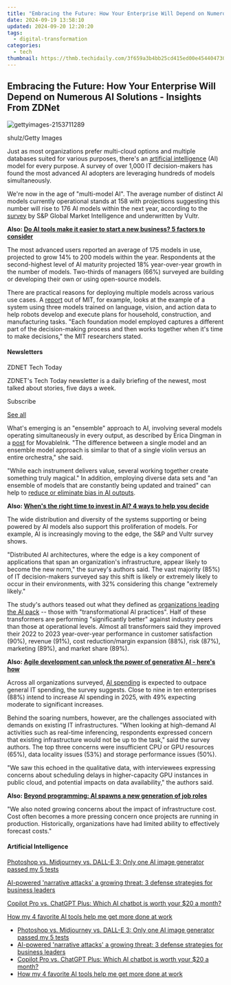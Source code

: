 ```yaml
---
title: "Embracing the Future: How Your Enterprise Will Depend on Numerous AI Solutions - Insights From ZDNet"
date: 2024-09-19 13:58:10
updated: 2024-09-20 12:20:20
tags:
  - digital-transformation
categories:
  - tech
thumbnail: https://thmb.techidaily.com/3f659a3b4bb25cd415ed00e454404730b9869c867cd294c9e58180160b4e9b56.jpg
---
```


## Embracing the Future: How Your Enterprise Will Depend on Numerous AI Solutions - Insights From ZDNet

![gettyimages-2153711289](https://www.zdnet.com/a/img/resize/56d69edf9f8625568e8423fa1d5481b5ebc7ff48/2024/07/11/a7697298-2ad4-4c27-8d80-de08782d6928/gettyimages-2153711289.jpg?auto=webp&precrop=2309,1297,x0,y0&width=1280)

shulz/Getty Images

Just as most organizations prefer multi-cloud options and multiple databases suited for various purposes, there's an [artificial intelligence](https://www.zdnet.com/article/what-is-ai-heres-everything-you-need-to-know-about-artificial-intelligence/) (AI) model for every purpose. A survey of over 1,000 IT decision-makers has found the most advanced AI adopters are leveraging hundreds of models simultaneously. 

We're now in the age of "multi-model AI". The average number of distinct AI models currently operational stands at 158 with projections suggesting this number will rise to 176 AI models within the next year, according to the [survey](https://experience.vultr.com/report-ai-maturity.html) by S&P Global Market Intelligence and underwritten by Vultr. 

**Also: [Do AI tools make it easier to start a new business? 5 factors to consider](https://www.zdnet.com/article/do-ai-tools-make-it-easier-to-start-a-new-business-5-factors-to-consider/)**

The most advanced users reported an average of 175 models in use, projected to grow 14% to 200 models within the year. Respondents at the second-highest level of AI maturity projected 18% year-over-year growth in the number of models. Two-thirds of managers (66%) surveyed are building or developing their own or using open-source models. 

There are practical reasons for deploying multiple models across various use cases. A [report](https://news.mit.edu/2024/multiple-ai-models-help-robots-execute-complex-plans-more-transparently-0108) out of MIT, for example, looks at the example of a system using three models trained on language, vision, and action data to help robots develop and execute plans for household, construction, and manufacturing tasks. "Each foundation model employed captures a different part of the decision-making process and then works together when it's time to make decisions," the MIT researchers stated. 

#### Newsletters

ZDNET Tech Today

ZDNET's Tech Today newsletter is a daily briefing of the newest, most talked about stories, five days a week.

 Subscribe

[See all](https://www.zdnet.com/newsletters/)

What's emerging is an "ensemble" approach to AI, involving several models operating simultaneously in every output, as described by Erica Dingman in a [post](https://movableink.com/blog/what-is-an-ensemble-approach-to-ai) for MovableInk. "The difference between a single model and an ensemble model approach is similar to that of a single violin versus an entire orchestra," she said. 

"While each instrument delivers value, several working together create something truly magical." In addition, employing diverse data sets and "an ensemble of models that are constantly being updated and trained" can help to [reduce or eliminate bias in AI outputs](https://www.zdnet.com/article/how-lenovo-works-on-dismantling-ai-bias-while-building-laptops/).

**Also: [When's the right time to invest in AI? 4 ways to help you decide](https://www.zdnet.com/article/whens-the-right-time-to-invest-in-ai-4-ways-to-help-you-decide/)**

The wide distribution and diversity of the systems supporting or being powered by AI models also support this proliferation of models. For example, AI is increasingly moving to the edge, the S&P and Vultr survey shows. 

"Distributed AI architectures, where the edge is a key component of applications that span an organization's infrastructure, appear likely to become the new norm," the survey's authors said. The vast majority (85%) of IT decision-makers surveyed say this shift is likely or extremely likely to occur in their environments, with 32% considering this change "extremely likely." 

The study's authors teased out what they defined as [organizations leading the AI pack](https://www.zdnet.com/article/innovation-index-june-7-2024/) \-- those with "transformational AI practices". Half of these transformers are performing "significantly better" against industry peers than those at operational levels. Almost all transformers said they improved their 2022 to 2023 year-over-year performance in customer satisfaction (90%), revenue (91%), cost reduction/margin expansion (88%), risk (87%), marketing (89%), and market share (89%). 

**Also: [Agile development can unlock the power of generative AI - here's how](https://www.zdnet.com/article/agile-development-can-unlock-the-power-of-generative-ai-heres-how/)**

Across all organizations surveyed, [AI spending](https://www.zdnet.com/article/global-tech-spending-expected-to-keep-climbing-on-ai-demand/) is expected to outpace general IT spending, the survey suggests. Close to nine in ten enterprises (88%) intend to increase AI spending in 2025, with 49% expecting moderate to significant increases. 

Behind the soaring numbers, however, are the challenges associated with demands on existing IT infrastructures. "When looking at high-demand AI activities such as real-time inferencing, respondents expressed concern that existing infrastructure would not be up to the task," said the survey authors. The top three concerns were insufficient CPU or GPU resources (65%), data locality issues (53%) and storage performance issues (50%). 

"We saw this echoed in the qualitative data, with interviewees expressing concerns about scheduling delays in higher-capacity GPU instances in public cloud, and potential impacts on data availability," the authors said. 

**Also: [Beyond programming: AI spawns a new generation of job roles](https://www.zdnet.com/education/professional-development/beyond-programming-ai-spawns-a-new-generation-of-job-roles/)**

"We also noted growing concerns about the impact of infrastructure cost. Cost often becomes a more pressing concern once projects are running in production. Historically, organizations have had limited ability to effectively forecast costs."

#### Artificial Intelligence

[Photoshop vs. Midjourney vs. DALL-E 3: Only one AI image generator passed my 5 tests](https://www.zdnet.com/article/is-photoshops-new-text-to-image-as-good-as-midjourney-and-dall-e-we-test-it-and-see/ "Photoshop vs. Midjourney vs. DALL-E 3: Only one AI image generator passed my 5 tests")

[AI-powered 'narrative attacks' a growing threat: 3 defense strategies for business leaders](https://www.zdnet.com/article/ai-powered-narrative-attacks-a-growing-threat-3-defense-strategies-for-business-leaders/ "AI-powered 'narrative attacks' a growing threat: 3 defense strategies for business leaders")

[Copilot Pro vs. ChatGPT Plus: Which AI chatbot is worth your $20 a month?](https://www.zdnet.com/article/copilot-pro-vs-chatgpt-plus-which-is-ai-chatbot-is-worth-your-20-a-month/ "Copilot Pro vs. ChatGPT Plus: Which AI chatbot is worth your $20 a month?")

[How my 4 favorite AI tools help me get more done at work](https://www.zdnet.com/article/how-my-4-favorite-ai-tools-help-me-get-more-done-at-work/ "How my 4 favorite AI tools help me get more done at work")

* [Photoshop vs. Midjourney vs. DALL-E 3: Only one AI image generator passed my 5 tests](https://www.zdnet.com/article/is-photoshops-new-text-to-image-as-good-as-midjourney-and-dall-e-we-test-it-and-see/ "Photoshop vs. Midjourney vs. DALL-E 3: Only one AI image generator passed my 5 tests")
* [AI-powered 'narrative attacks' a growing threat: 3 defense strategies for business leaders](https://www.zdnet.com/article/ai-powered-narrative-attacks-a-growing-threat-3-defense-strategies-for-business-leaders/ "AI-powered 'narrative attacks' a growing threat: 3 defense strategies for business leaders")
* [Copilot Pro vs. ChatGPT Plus: Which AI chatbot is worth your $20 a month?](https://www.zdnet.com/article/copilot-pro-vs-chatgpt-plus-which-is-ai-chatbot-is-worth-your-20-a-month/ "Copilot Pro vs. ChatGPT Plus: Which AI chatbot is worth your $20 a month?")
* [How my 4 favorite AI tools help me get more done at work](https://www.zdnet.com/article/how-my-4-favorite-ai-tools-help-me-get-more-done-at-work/ "How my 4 favorite AI tools help me get more done at work")

<ins class="adsbygoogle"
     style="display:block"
     data-ad-format="autorelaxed"
     data-ad-client="ca-pub-7571918770474297"
     data-ad-slot="1223367746"></ins>



<ins class="adsbygoogle"
     style="display:block"
     data-ad-client="ca-pub-7571918770474297"
     data-ad-slot="8358498916"
     data-ad-format="auto"
     data-full-width-responsive="true"></ins>
